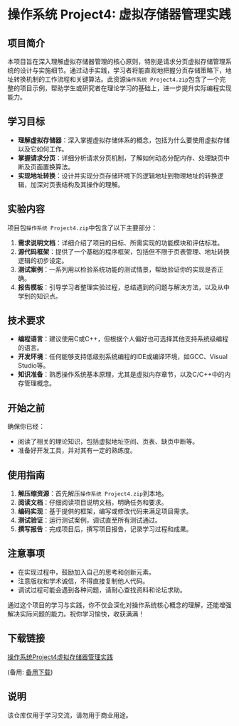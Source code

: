 # 操作系统 Project4: 虚拟存储器管理实践

## 项目简介

本项目旨在深入理解虚拟存储器管理的核心原则，特别是请求分页虚拟存储管理系统的设计与实施细节。通过动手实践，学习者将能直观地把握分页存储策略下，地址转换机制的工作流程和关键算法。此资源`操作系统 Project4.zip`包含了一个完整的项目示例，帮助学生或研究者在理论学习的基础上，进一步提升实际编程实现能力。

## 学习目标

- **理解虚拟存储器**：深入掌握虚拟存储体系的概念，包括为什么要使用虚拟存储以及它如何工作。
- **掌握请求分页**：详细分析请求分页机制，了解如何动态分配内存、处理缺页中断及页面置换算法。
- **实现地址转换**：设计并实现分页存储环境下的逻辑地址到物理地址的转换逻辑，加深对页表结构及其操作的理解。

## 实验内容

项目包`操作系统 Project4.zip`中包含了以下主要部分：

1. **需求说明文档**：详细介绍了项目的目标、所需实现的功能模块和评估标准。
2. **源代码框架**：提供了一个基础的程序框架，包括但不限于页表管理、地址转换逻辑的初步设定。
3. **测试案例**：一系列用以检验系统功能的测试情景，帮助验证你的实现是否正确。
4. **报告模板**：引导学习者整理实验过程，总结遇到的问题与解决方法，以及从中学到的知识点。

## 技术要求

- **编程语言**：建议使用C或C++，但根据个人偏好也可选择其他支持系统级编程的语言。
- **开发环境**：任何能够支持低级别系统编程的IDE或编译环境，如GCC、Visual Studio等。
- **知识准备**：熟悉操作系统基本原理，尤其是虚拟内存章节，以及C/C++中的内存管理概念。

## 开始之前

确保你已经：
- 阅读了相关的理论知识，包括虚拟地址空间、页表、缺页中断等。
- 准备好开发工具，并对其有一定的熟练度。

## 使用指南

1. **解压缩资源**：首先解压`操作系统 Project4.zip`到本地。
2. **阅读文档**：仔细阅读项目说明文档，明确任务和要求。
3. **编码实现**：基于提供的框架，编写或修改代码来满足项目需求。
4. **测试验证**：运行测试案例，调试直至所有测试通过。
5. **撰写报告**：完成项目后，撰写项目报告，记录学习过程和成果。

## 注意事项

- 在实现过程中，鼓励加入自己的思考和创新元素。
- 注意版权和学术诚信，不得直接复制他人代码。
- 调试过程可能会遇到各种问题，请耐心查找资料和论坛求助。

通过这个项目的学习与实践，你不仅会深化对操作系统核心概念的理解，还能增强解决实际问题的能力。祝你学习愉快，收获满满！

## 下载链接
[操作系统Project4虚拟存储器管理实践](https://pan.quark.cn/s/67f98f143562) 

(备用: [备用下载](https://pan.baidu.com/s/1ocubujcHg0vaNQWVmiRmMQ?pwd=1234))

## 说明

该仓库仅用于学习交流，请勿用于商业用途。
